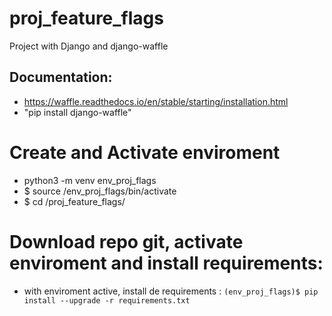 # proj_feature_flags
Project with Django and django-waffle

## Documentation:
   - https://waffle.readthedocs.io/en/stable/starting/installation.html
   - "pip install django-waffle"

# Create and Activate enviroment
   - python3 -m venv env_proj_flags
   - $ source /env_proj_flags/bin/activate
   - $ cd /proj_feature_flags/

 # Download repo git, activate enviroment and install requirements: 
 - with enviroment active, install de requirements :
   `(env_proj_flags)$ pip install --upgrade -r requirements.txt`
